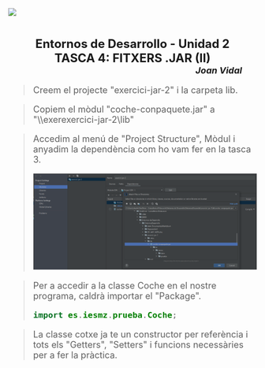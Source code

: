 
<img src="https://portal.edu.gva.es/iesmarcoszaragoza/wp-content/uploads/sites/256/2021/04/cabecera-k-fondocolores2-nologos-cdc.png">

# <font size= 5> <div style="text-align: center"> Entornos de Desarrollo - Unidad 2<br>TASCA 4: FITXERS .JAR (II)<div /> <font size= 4> <div style="text-align: right"> *Joan Vidal*        <font /> <div/>

> Creem el projecte "exercici-jar-2" i la carpeta lib.

> Copiem el mòdul "coche-conpaquete.jar" a "\\\exerexercici-jar-2\lib\"

> Accedim al menú de "Project Structure", Mòdul i anyadim la dependència com ho vam fer en la tasca 3.
>
>![](tasca4_00.png)

> Per a accedir a la classe Coche en el nostre programa, caldrà importar el "Package".
>```java
>import es.iesmz.prueba.Coche;
>```

> La classe cotxe ja te un constructor per referència i tots els "Getters", "Setters" i funcions necessàries per a fer la pràctica.